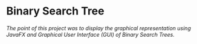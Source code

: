 # Binary Search Tree 
###### The point of this project was to display the graphical representation using JavaFX and Graphical User Interface (GUI) of Binary Search Trees.
